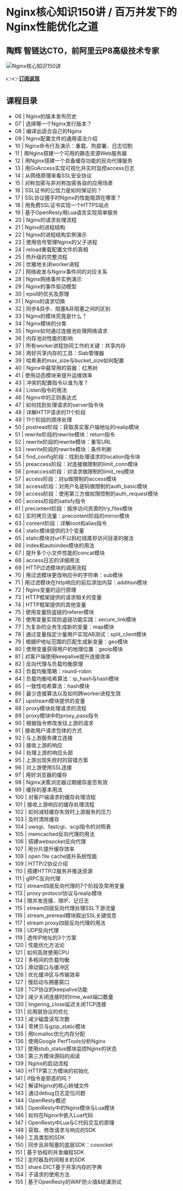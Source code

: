 Nginx核心知识150讲 / 百万并发下的Nginx性能优化之道
=================================

陶辉 **智链达CTO，前阿里云P8高级技术专家**
--------------------------

![Nginx核心知识150讲](https://www.geekgay.com/storage/geek/geek_f8528f656ce50d53d27923a505279cff.jpg)  
  
👉👉[**订阅返现**](https://time.geekbang.org/course/intro/100020301?code=wS47JHkOHToRCeOglP4IaZ64Krmcpz0T5txELo%2Fz3wI%3D "Nginx核心知识150讲")  
  
课程目录
----

  
  
- 06 | Nginx的版本发布历史
- 07 | 选择哪一个Nginx发行版本？
- 08 | 编译出适合自己的Nginx
- 09 | Nginx配置文件的通用语法介绍
- 10 | Nginx命令行及演示：重载、热部署、日志切割
- 11 | 用Nginx搭建一个可用的静态资源Web服务器
- 12 | 用Nginx搭建一个具备缓存功能的反向代理服务
- 13 | 用GoAccess实现可视化并实时监控access日志
- 14 | 从网络原理来看SSL安全协议
- 15 | 对称加密与非对称加密各自的应用场景
- 16 | SSL证书的公信力是如何保证的？
- 17 | SSL协议握手时Nginx的性能瓶颈在哪里？
- 18 | 用免费SSL证书实现一个HTTPS站点
- 19 | 基于OpenResty用Lua语言实现简单服务
- 20 | Nginx的请求处理流程
- 21 | Nginx的进程结构
- 22 | Nginx的进程结构实例演示
- 23 | 使用信号管理Nginx的父子进程
- 24 | reload重载配置文件的真相
- 25 | 热升级的完整流程
- 26 | 优雅地关闭worker进程
- 27 | 网络收发与Nginx事件间的对应关系
- 28 | Nginx网络事件实例演示
- 29 | Nginx的事件驱动模型
- 30 | epoll的优劣及原理
- 31 | Nginx的请求切换
- 32 | 同步&amp;异步、阻塞&amp;非阻塞之间的区别
- 33 | Nginx的模块究竟是什么？
- 34 | Nginx模块的分类
- 35 | Nginx如何通过连接池处理网络请求
- 36 | 内存池对性能的影响
- 37 | 所有worker进程协同工作的关键：共享内存
- 38 | 用好共享内存的工具：Slab管理器
- 39 | 哈希表的max\_size与bucket\_size如何配置
- 40 | Nginx中最常用的容器：红黑树
- 41 | 使用动态模块来提升运维效率
- 43 | 冲突的配置指令以谁为准？
- 44 | Listen指令的用法
- 46 | Nginx中的正则表达式
- 47 | 如何找到处理请求的server指令块
- 48 | 详解HTTP请求的11个阶段
- 49 | 11个阶段的顺序处理
- 50 | postread阶段：获取真实客户端地址的realip模块
- 51 | rewrite阶段的rewrite模块：return指令
- 52 | rewrite阶段的rewrite模块：重写URL
- 53 | rewrite阶段的rewrite模块：条件判断
- 54 | find\_config阶段：找到处理请求的location指令块
- 55 | preaccess阶段：对连接做限制的limit\_conn模块
- 56 | preaccess阶段：对请求做限制的limit\_req模块
- 57 | access阶段：对ip做限制的access模块
- 58 | access阶段：对用户名密码做限制的auth\_basic模块
- 59 | access阶段：使用第三方做权限控制的auth\_request模块
- 60 | access阶段的satisfy指令
- 61 | precontent阶段：按序访问资源的try\_files模块
- 62 | 实时拷贝流量：precontent阶段的mirror模块
- 63 | content阶段：详解root和alias指令
- 64 | static模块提供的3个变量
- 65 | static模块对url不以斜杠结尾却访问目录的做法
- 66 | index和autoindex模块的用法
- 67 | 提升多个小文件性能的concat模块
- 68 | access日志的详细用法
- 69 | HTTP过滤模块的调用流程
- 70 | 用过滤模块更改响应中的字符串：sub模块
- 71 | 用过滤模块在http响应的前后添加内容：addition模块
- 72 | Nginx变量的运行原理
- 73 | HTTP框架提供的请求相关的变量
- 74 | HTTP框架提供的其他变量
- 75 | 使用变量防盗链的referer模块
- 76 | 使用变量实现防盗链功能实践：secure\_link模块
- 77 | 为复杂的业务生成新的变量：map模块
- 78 | 通过变量指定少量用户实现AB测试：split\_client模块
- 79 | 根据IP地址范围的匹配生成新变量：geo模块
- 80 | 使用变量获得用户的地理位置：geoip模块
- 81 | 对客户端使用keepalive提升连接效率
- 82 | 反向代理与负载均衡原理
- 83 | 负载均衡策略：round-robin
- 84 | 负载均衡哈希算法：ip\_hash与hash模块
- 85 | 一致性哈希算法：hash模块
- 86 | 最少连接算法以及如何跨worker进程生效
- 87 | upstream模块提供的变量
- 88 | proxy模块处理请求的流程
- 89 | proxy模块中的proxy\_pass指令
- 90 | 根据指令修改发往上游的请求
- 91 | 接收用户请求包体的方式
- 92 | 与上游服务建立连接
- 93 | 接收上游的响应
- 94 | 处理上游的响应头部
- 95 | 上游出现失败时的容错方案
- 96 | 对上游使用SSL连接
- 97 | 用好浏览器的缓存
- 98 | Nginx决策浏览器过期缓存是否有效
- 99 | 缓存的基本用法
- 100 | 对客户端请求的缓存处理流程
- 101 | 接收上游响应的缓存处理流程
- 102 | 如何减轻缓存失效时上游服务的压力
- 103 | 及时清除缓存
- 104 | uwsgi、fastcgi、scgi指令的对照表
- 105 | memcached反向代理的用法
- 106 | 搭建websocket反向代理
- 107 | 用分片提升缓存效率
- 108 | open file cache提升系统性能
- 109 | HTTP/2协议介绍
- 110 | 搭建HTTP/2服务并推送资源
- 111 | gRPC反向代理
- 112 | stream四层反向代理的7个阶段及常用变量
- 113 | proxy protocol协议与realip模块
- 114 | 限并发连接、限IP、记日志
- 115 | stream四层反向代理处理SSL下游流量
- 116 | stream\_preread模块取出SSL关键信息
- 117 | stream proxy四层反向代理的用法
- 118 | UDP反向代理
- 119 | 透传IP地址的3个方案
- 120 | 性能优化方法论
- 121 | 如何高效使用CPU
- 122 | 多核间的负载均衡
- 125 | 滑动窗口与缓冲区
- 126 | 优化缓冲区与传输效率
- 127 | 慢启动与拥塞窗口
- 128 | TCP协议的keepalive功能
- 129 | 减少关闭连接时的time\_wait端口数量
- 130 | lingering\_close延迟关闭TCP连接
- 131 | 应用层协议的优化
- 133 | 减少磁盘读写次数
- 134 | 零拷贝与gzip\_static模块
- 135 | 用tcmalloc优化内存分配
- 136 | 使用Google PerfTools分析Nginx
- 137 | 使用stub\_status模块监控Nginx的状态
- 138 | 第三方模块源码的阅读
- 139 | Nginx的启动流程
- 140 | HTTP第三方模块的初始化
- 141 | if指令是邪恶的吗？
- 142 | 解读Nginx的核心转储文件
- 143 | 通过debug日志定位问题
- 144 | OpenResty概述
- 145 | OpenResty中的Nginx模块与Lua模块
- 146 | 如何在Nginx中嵌入Lua代码
- 147 | OpenResty中Lua与C代码交互的原理
- 148 | 获取、修改请求与响应的SDK
- 149 | 工具类型的SDK
- 150 | 同步且非阻塞的底层SDK：cosocket
- 151 | 基于协程的并发编程SDK
- 152 | 定时器及时间相关的SDK
- 153 | share.DICT基于共享内存的字典
- 154 | 子请求的使用方法
- 155 | 基于OpenResty的WAF防火墙&amp;结课测试